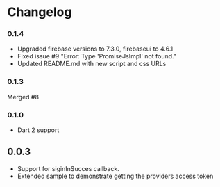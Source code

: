 # Changelog

### 0.1.4

- Upgraded firebase versions to 7.3.0, firebaseui to 4.6.1
- Fixed issue #9 "Error: Type 'PromiseJsImpl' not found."
- Updated README.md with new script and css URLs

### 0.1.3

Merged #8

### 0.1.0

- Dart 2 support

## 0.0.3

- Support for siginInSucces callback.
- Extended sample to demonstrate getting the providers access token
